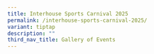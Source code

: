 ```yaml
---
title: Interhouse Sports Carnival 2025
permalink: /interhouse-sports-carnival-2025/
variant: tiptap
description: ""
third_nav_title: Gallery of Events
---
```

